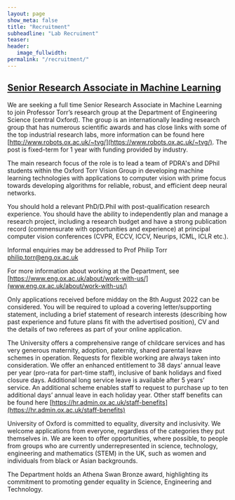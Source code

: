 ```yaml
---
layout: page
show_meta: false
title: "Recruitment"
subheadline: "Lab Recruiment"
teaser: 
header:
   image_fullwidth: 
permalink: "/recruitment/"
---
```


## [Senior Research Associate in Machine Learning](https://my.corehr.com/pls/uoxrecruit/erq_jobspec_version_4.display_form?p_company=10&p_internal_external=E&p_display_in_irish=N&p_process_type=&p_applicant_no=&p_form_profile_detail=&p_display_apply_ind=Y&p_refresh_search=Y&p_recruitment_id=158846)

We are seeking a full time Senior Research Associate in Machine Learning to join Professor Torr’s research group at the Department of Engineering Science (central Oxford). The group is an internationally leading research group that has numerous scientific awards and has close links with some of the top industrial research labs, more information can be found here [http://www.robots.ox.ac.uk/~tvg/](https://www.robots.ox.ac.uk/~tvg/). The post is fixed-term for 1 year with funding provided by industry.
 
The main research focus of the role is to lead a team of PDRA's and DPhil students within the Oxford Torr Vision Group in developing machine learning technologies with applications to computer vision with prime focus towards developing algorithms for reliable, robust, and efficient deep neural networks.
 
You should hold a relevant PhD/D.Phil with post-qualification research experience. You should have the ability to independently plan and manage a research project, including a research budget and have a strong publication record (commensurate with opportunities and experience) at principal computer vision conferences (CVPR, ECCV, ICCV, Neurips, ICML, ICLR etc.).
 
Informal enquiries may be addressed to Prof Philip Torr philip.torr@eng.ox.ac.uk
 
For more information about working at the Department, see [https://www.eng.ox.ac.uk/about/work-with-us/](www.eng.ox.ac.uk/about/work-with-us/)
 
Only applications received before midday on the 8th August 2022 can be considered. You will be required to upload a covering letter/supporting statement, including a brief statement of research interests (describing how past experience and future plans fit with the advertised position), CV and the details of two referees as part of your online application.
 
The University offers a comprehensive range of childcare services and has very generous maternity, adoption, paternity, shared parental leave schemes in operation. Requests for flexible working are always taken into consideration. We offer an enhanced entitlement to 38 days’ annual leave per year (pro-rata for part-time staff), inclusive of bank holidays and fixed closure days. Additional long service leave is available after 5 years’ service. An additional scheme enables staff to request to purchase up to ten additional days’ annual leave in each holiday year. Other staff benefits can be found here [https://hr.admin.ox.ac.uk/staff-benefits](https://hr.admin.ox.ac.uk/staff-benefits) 
 
University of Oxford is committed to equality, diversity and inclusivity. We welcome applications from everyone, regardless of the categories they put themselves in. We are keen to offer opportunities, where possible, to people from groups who are currently underrepresented in science, technology, engineering and mathematics (STEM) in the UK, such as women and individuals from black or Asian backgrounds. 
 
The Department holds an Athena Swan Bronze award, highlighting its commitment to promoting gender equality in Science, Engineering and Technology.
